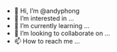 - 👋 Hi, I’m @andyphong
- 👀 I’m interested in ...
- 🌱 I’m currently learning ...
- 💞️ I’m looking to collaborate on ...
- 📫 How to reach me ...

<!---
andyphong/andyphong is a ✨ special ✨ repository because its `README.md` (this file) appears on your GitHub profile.
You can click the Preview link to take a look at your changes.
--->
